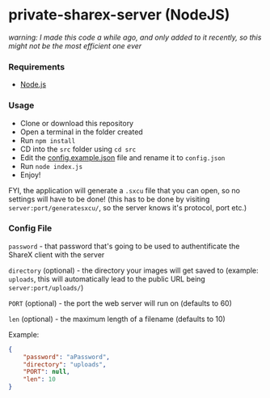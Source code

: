 # private-sharex-server (NodeJS)

*warning: I made this code a while ago, and only added to it recently, so this might not be the most efficient one ever*

### Requirements
- [Node.js](https://nodejs.org/en)

### Usage
- Clone or download this repository
- Open a terminal in the folder created
- Run `npm install`
- CD into the `src` folder using `cd src`
- Edit the [config.example.json](./src/config.example.json) file and rename it to `config.json`
- Run `node index.js`
- Enjoy!

FYI, the application will generate a `.sxcu` file that you can open, so no settings will have to be done! (this has to be done by visiting `server:port/generatesxcu/`, so the server knows it's protocol, port etc.)

### Config File
`password` - that password that's going to be used to authentificate the ShareX client with the server

`directory` (optional) - the directory your images will get saved to (example: `uploads`, this will automatically lead to the public URL being `server:port/uploads/`)

`PORT` (optional) - the port the web server will run on (defaults to 60)

`len` (optional) - the maximum length of a filename (defaults to 10)

Example: 
```json 
{
    "password": "aPassword",
    "directory": "uploads",
    "PORT": null,
    "len": 10
}
```